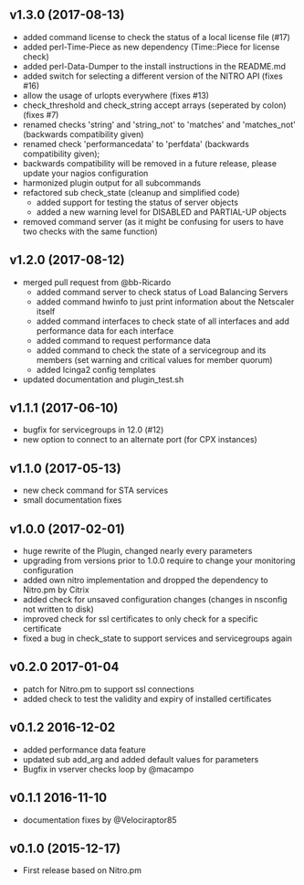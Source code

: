 ## v1.3.0 (2017-08-13)
- added command license to check the status of a local license file (#17)
- added perl-Time-Piece as new dependency (Time::Piece for license check)
- added perl-Data-Dumper to the install instructions in the README.md
- added switch for selecting a different version of the NITRO API (fixes #16)
- allow the usage of urlopts everywhere (fixes #13)
- check_threshold and check_string accept arrays (seperated by colon) (fixes #7)
- renamed checks 'string' and 'string_not' to 'matches' and 'matches_not' (backwards compatibility given)
- renamed check 'performancedata' to 'perfdata' (backwards compatibility given);
- backwards compatibility will be removed in a future release, please update your nagios configuration
- harmonized plugin output for all subcommands
- refactored sub check_state (cleanup and simplified code)
  - added support for testing the status of server objects
  - added a new warning level for DISABLED and PARTIAL-UP objects
- removed command server (as it might be confusing for users to have two checks with the same function)

## v1.2.0 (2017-08-12)
- merged pull request from @bb-Ricardo
  - added command server to check status of Load Balancing Servers
  - added command hwinfo to just print information about the Netscaler itself
  - added command interfaces to check state of all interfaces and add performance data for each interface
  - added command to request performance data
  - added command to check the state of a servicegroup and its members (set warning and critical values for member quorum)
  - added Icinga2 config templates
- updated documentation and plugin_test.sh

## v1.1.1 (2017-06-10)
- bugfix for servicegroups in 12.0 (#12)
- new option to connect to an alternate port (for CPX instances)

## v1.1.0 (2017-05-13)
 - new check command for STA services
 - small documentation fixes

## v1.0.0 (2017-02-01)
 - huge rewrite of the Plugin, changed nearly every parameters 
 - upgrading from versions prior to 1.0.0 require to change your monitoring configuration
 - added own nitro implementation and dropped the dependency to Nitro.pm by Citrix
 - added check for unsaved configuration changes (changes in nsconfig not written to disk)
 - improved check for ssl certificates to only check for a specific certificate
 - fixed a bug in check_state to support services and servicegroups again

## v0.2.0 2017-01-04
 - patch for Nitro.pm to support ssl connections
 - added check to test the validity and expiry of installed certificates 

## v0.1.2 2016-12-02
 - added performance data feature 
 - updated sub add_arg and added default values for parameters
 - Bugfix in vserver checks loop by @macampo 

## v0.1.1 2016-11-10
 - documentation fixes by @Velociraptor85

## v0.1.0 (2015-12-17)
 - First release based on Nitro.pm
